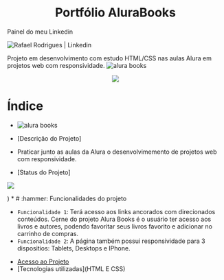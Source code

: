 <h1 align="center">Portfólio AluraBooks</h1>

Painel do meu Linkedin

![Rafael Rodrigues | Linkedin](https://github.com/rafaelunderscorerdrigs/Alura_Books_Portf-lio/assets/130865143/0567c20e-e6d9-4093-b1c3-72a24e66080c)

Projeto em desenvolvimento com estudo HTML/CSS nas aulas Alura em projetos web com responsividade.
![alura books](https://github.com/rafaelunderscorerdrigs/Alura_Books_Portf-lio/assets/130865143/0119ac05-ff5b-41c0-83f3-5a021d545700)
<p align="center">
<img loading="lazy" src="http://img.shields.io/static/v1?label=STATUS&message=EM%20DESENVOLVIMENTO&color=GREEN&style=for-the-badge"/>
</p>

# Índice 

* ![alura books](https://github.com/rafaelunderscorerdrigs/Alura_Books_Portf-lio/assets/130865143/1679092c-bc2e-4fca-994d-4258f730d581)


* [Descrição do Projeto]
* Praticar junto as aulas da Alura o desenvolvimemento de projetos web com responsividade.
* [Status do Projeto]<p align="center">
<img loading="lazy" src="http://img.shields.io/static/v1?label=STATUS&message=EM%20DESENVOLVIMENTO&color=GREEN&style=for-the-badge"/>
</p>)
* # :hammer: Funcionalidades do projeto

- `Funcionalidade 1`: Terá acesso aos links ancorados com direcionados conteúdos. Cerne do projeto Alura Books é o usuário ter acesso aos livros e autores, podendo favoritar seus livros favorito e adicionar no carrinho de compras.
- `Funcionalidade 2`: A página também possui responsividade para 3 dispositios: Tablets, Desktops e IPhone.
* [Acesso ao Projeto](https://rafaelunderscorerdrigs.github.io/Alura_Books_Portf-lio/)
* [Tecnologias utilizadas](HTML E CSS)







  






